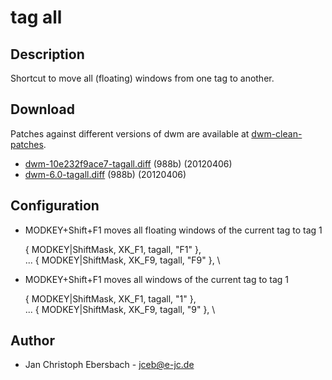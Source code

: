 # tag all #

## Description ##

Shortcut to move all (floating) windows from one tag to another.

## Download ##
Patches against different versions of dwm are available at
[dwm-clean-patches](https://bitbucket.org/jceb81/dwm-clean-patches/src).

 * [dwm-10e232f9ace7-tagall.diff](dwm-10e232f9ace7-tagall.diff) (988b) (20120406)
 * [dwm-6.0-tagall.diff](dwm-6.0-tagall.diff) (988b) (20120406)

## Configuration ##

 * MODKEY+Shift+F1 moves all floating windows of the current tag to tag 1

    { MODKEY|ShiftMask,     XK_F1,      tagall,        "F1" }, \
    ...
    { MODKEY|ShiftMask,     XK_F9,      tagall,        "F9" }, \

 * MODKEY+Shift+F1 moves all windows of the current tag to tag 1

    { MODKEY|ShiftMask,     XK_F1,      tagall,        "1" }, \
    ...
    { MODKEY|ShiftMask,     XK_F9,      tagall,        "9" }, \

## Author ##
 * Jan Christoph Ebersbach - <jceb@e-jc.de>
